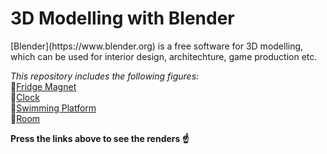 <h1>3D Modelling with Blender</h1>

<p>[Blender](https://www.blender.org) is a free software for 3D modelling, which can be used for interior design, architechture, game production etc.</p>

*This repository includes the following figures:*<br>
:bug:[Fridge Magnet](#fridge_magnet)<br>
:bug:[Clock](#clock)<br>
:bug:[Swimming Platform](#swimming_platform)<br>
:bug:[Room](#room)

**Press the links above to see the renders :point_up:**
